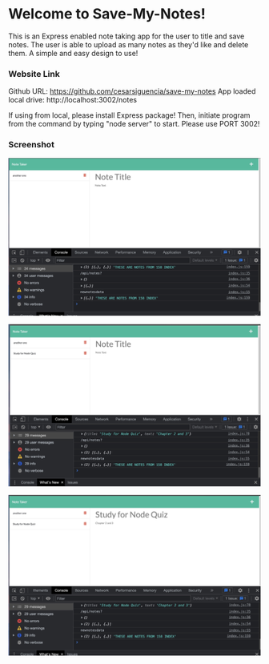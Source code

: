 # Welcome to Save-My-Notes! 

This is an Express enabled note taking app for the user to title and save notes. The user is able to upload as many notes as they'd like and delete them. A simple and easy design to use!



### Website Link
Github URL: https://github.com/cesarsiguencia/save-my-notes
App loaded local drive: http://localhost:3002/notes

If using from local, please install Express package! Then, initiate program from the command by typing "node server" to start.
Please use PORT 3002!

### Screenshot
![Screenshot 1](screenshots/screenshot1.jpeg)

![Screenshot 2](screenshots/screenshot2.jpeg)

![Screenshot 3](screenshots/screenshot3.jpeg)
